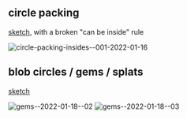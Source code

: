## circle packing

[sketch](https://editor.p5js.org/abachman/sketches/98OgeRBjU), with a broken "can be inside" rule

![circle-packing-insides--001-2022-01-16](https://user-images.githubusercontent.com/13002/149668698-d93934b5-ce86-4a33-828d-ea7a13a7aceb.png)


## blob circles / gems / splats

[sketch](https://editor.p5js.org/abachman/sketches/BwJHVtn6T)

![gems--2022-01-18--02](https://user-images.githubusercontent.com/13002/150049815-d6d2b09b-5ed1-43c6-b7f4-bfbbecfa967b.png) ![gems--2022-01-18--03](https://user-images.githubusercontent.com/13002/150049813-ccbf3c89-8a3b-46ab-993b-c2af17e16af2.png)
